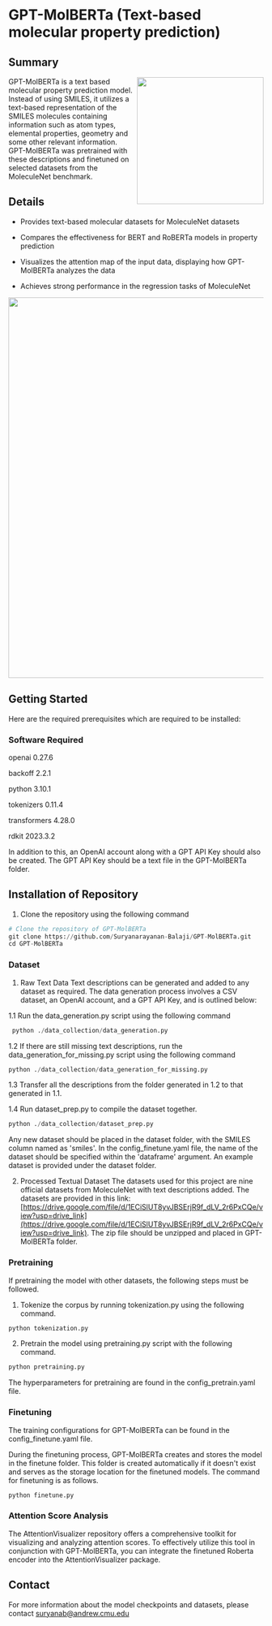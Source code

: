 # GPT-MolBERTa (Text-based molecular property prediction)
## Summary
<img src='https://github.com/Suryanarayanan-Balaji/GPT-MolBERTa/assets/112913550/3c147ccf-bef4-4d81-9fc7-36d3eb31bf7f' width="250" align="right">
GPT-MolBERTa is a text based molecular property prediction model. Instead of using SMILES, it utilizes a text-based representation of the SMILES molecules containing information such as atom types, elemental properties, geometry and some other relevant information. GPT-MolBERTa was pretrained with these descriptions and finetuned on selected datasets from the MoleculeNet benchmark.

## Details
* Provides text-based molecular datasets for MoleculeNet datasets

* Compares the effectiveness for BERT and RoBERTa models in property prediction

* Visualizes the attention map of the input data, displaying how GPT-MolBERTa analyzes the data

* Achieves strong performance in the regression tasks of MoleculeNet

<img src = 'https://github.com/Suryanarayanan-Balaji/GPT-MolBERTa/assets/112913550/b054f041-4c90-49e6-a204-3f9970025b1a' width='750'>

## Getting Started
Here are the required prerequisites which are required to be installed:

### Software Required 
openai 0.27.6 

backoff 2.2.1 

python 3.10.1 

tokenizers 0.11.4 

transformers 4.28.0 

rdkit 2023.3.2 

In addition to this, an OpenAI account along with a GPT API Key should also be created. The GPT API Key should be a text file in the GPT-MolBERTa folder.
## Installation of Repository

1. Clone the repository using the following command
```python
# Clone the repository of GPT-MolBERTa
git clone https://github.com/Suryanarayanan-Balaji/GPT-MolBERTa.git
cd GPT-MolBERTa
```
### Dataset
1. Raw Text Data
Text descriptions can be generated and added to any dataset as required. The data generation process involves a CSV dataset, an OpenAI account, and a GPT API Key, and is outlined below:

  1.1 Run the data_generation.py script using the following command
   ```python
    python ./data_collection/data_generation.py
   ```
  1.2 If there are still missing text descriptions, run the data_generation_for_missing.py script using the following command
   ```python
   python ./data_collection/data_generation_for_missing.py
   ```
  1.3 Transfer all the descriptions from the folder generated in 1.2 to that generated in 1.1.
  
  1.4 Run dataset_prep.py to compile the dataset together.
   ```python
   python ./data_collection/dataset_prep.py
   ```
Any new dataset should be placed in the dataset folder, with the SMILES column named as 'smiles'. In the config_finetune.yaml file, the name of the dataset should be specified within the 'dataframe' argument. An example dataset is provided under the dataset folder.

2. Processed Textual Dataset
The datasets used for this project are nine official datasets from MoleculeNet with text descriptions added. The datasets are provided in this link: [https://drive.google.com/file/d/1ECiSlUT8yvJBSErjR9f_dLV_2r6PxCQe/view?usp=drive_link](https://drive.google.com/file/d/1ECiSlUT8yvJBSErjR9f_dLV_2r6PxCQe/view?usp=drive_link). The zip file should be unzipped and placed in GPT-MolBERTa folder.

### Pretraining
If pretraining the model with other datasets, the following steps must be followed.
1. Tokenize the corpus by running tokenization.py using the following command.
```python
python tokenization.py
```
2. Pretrain the model using pretraining.py script with the following command.
```python
python pretraining.py
```
The hyperparameters for pretraining are found in the config_pretrain.yaml file.

### Finetuning
The training configurations for GPT-MolBERTa can be found in the config_finetune.yaml file.

During the finetuning process, GPT-MolBERTa creates and stores the model in the finetune folder. This folder is created automatically if it doesn't exist and serves as the storage location for the finetuned models. The command for finetuning is as follows.

 ```python
 python finetune.py
 ```
### Attention Score Analysis
The AttentionVisualizer repository offers a comprehensive toolkit for visualizing and analyzing attention scores. To effectively utilize this tool in conjunction with GPT-MolBERTa, you can integrate the finetuned Roberta encoder into the AttentionVisualizer package.

## Contact
For more information about the model checkpoints and datasets, please contact suryanab@andrew.cmu.edu
